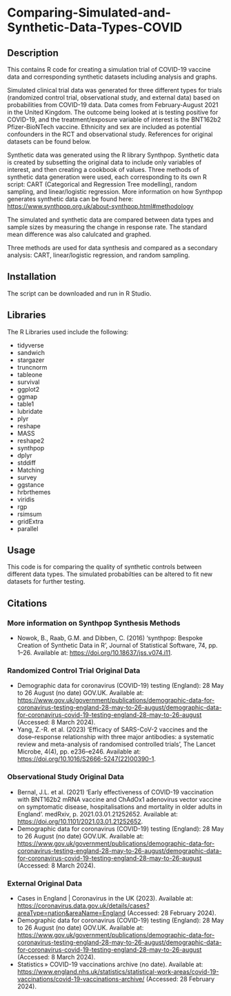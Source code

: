 # Comparing-Simulated-and-Synthetic-Data-Types-COVID


## Description

This contains R code for creating a simulation trial of COVID-19 vaccine data and corresponding synthetic datasets including analysis and graphs. 


Simulated clinical trial data was generated for three different types for trials (randomized control trial, observational study, and external data) based on probabilities from COVID-19 data. Data comes from February-August 2021 in the United Kingdom. The outcome being looked at is testing positive for COVID-19, and the treatment/exposure variable of interest is the BNT162b2 Pfizer-BioNTech vaccine. Ethnicity and sex are included as potential confounders in the RCT and observational study.  References for original datasets can be found below.

Synthetic data was generated using the R library Synthpop. Synthetic data is created by subsetting the original data to include only variables of interest, and then creating a cookbook of values.  Three methods of synthetic data generation were used, each corresponding to its own R script: CART (Categorical and Regression Tree modelling), random sampling, and linear/logistic regression. More information on how Synthpop generates synthetic data can be found here:
https://www.synthpop.org.uk/about-synthpop.html#methodology

The simulated and synthetic data are compared between data types and sample sizes by measuring the change in response rate.  The standard mean difference was also calulcated and graphed.

Three methods are used for data synthesis and compared as a secondary analysis: CART, linear/logistic regression, and random sampling.

## Installation

The script can be downloaded and run in R Studio.

## Libraries

The R Libraries used include the following:


- tidyverse
- sandwich
- stargazer
- truncnorm
- tableone
- survival
- ggplot2
- ggmap
- table1
- lubridate
- plyr
- reshape
- MASS
- reshape2
- synthpop
- dplyr
- stddiff
- Matching
- survey
- ggstance
- hrbrthemes
- viridis
- rgp
- rsimsum
- gridExtra
- parallel

## Usage

This code is for comparing the quality of synthetic controls between different data types.  The simulated probabilties can be altered to fit new datasets for further testing.

## Citations

### More information on Synthpop Synthesis Methods

- Nowok, B., Raab, G.M. and Dibben, C. (2016) ‘synthpop: Bespoke Creation of Synthetic Data in R’, Journal of Statistical Software, 74, pp. 1–26. Available at: https://doi.org/10.18637/jss.v074.i11.


### Randomized Control Trial Original Data

- Demographic data for coronavirus (COVID-19) testing (England): 28 May to 26 August (no date) GOV.UK. Available at: https://www.gov.uk/government/publications/demographic-data-for-coronavirus-testing-england-28-may-to-26-august/demographic-data-for-coronavirus-covid-19-testing-england-28-may-to-26-august (Accessed: 8 March 2024).
- Yang, Z.-R. et al. (2023) ‘Efficacy of SARS-CoV-2 vaccines and the dose–response relationship with three major antibodies: a systematic review and meta-analysis of randomised controlled trials’, The Lancet Microbe, 4(4), pp. e236–e246. Available at: https://doi.org/10.1016/S2666-5247(22)00390-1.


### Observational Study Original Data

- Bernal, J.L. et al. (2021) ‘Early effectiveness of COVID-19 vaccination with BNT162b2 mRNA vaccine and ChAdOx1 adenovirus vector vaccine on symptomatic disease, hospitalisations and mortality in older adults in England’. medRxiv, p. 2021.03.01.21252652. Available at: https://doi.org/10.1101/2021.03.01.21252652.
- Demographic data for coronavirus (COVID-19) testing (England): 28 May to 26 August (no date) GOV.UK. Available at: https://www.gov.uk/government/publications/demographic-data-for-coronavirus-testing-england-28-may-to-26-august/demographic-data-for-coronavirus-covid-19-testing-england-28-may-to-26-august (Accessed: 8 March 2024).


### External Original Data
- Cases in England | Coronavirus in the UK (2023). Available at: https://coronavirus.data.gov.uk/details/cases?areaType=nation&areaName=England (Accessed: 28 February 2024).
- Demographic data for coronavirus (COVID-19) testing (England): 28 May to 26 August (no date) GOV.UK. Available at: https://www.gov.uk/government/publications/demographic-data-for-coronavirus-testing-england-28-may-to-26-august/demographic-data-for-coronavirus-covid-19-testing-england-28-may-to-26-august (Accessed: 8 March 2024).
- Statistics » COVID-19 vaccinations archive (no date). Available at: https://www.england.nhs.uk/statistics/statistical-work-areas/covid-19-vaccinations/covid-19-vaccinations-archive/ (Accessed: 28 February 2024).


